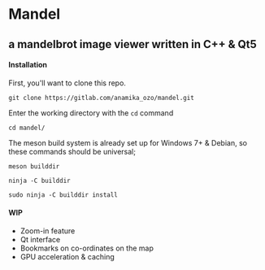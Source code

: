 # Mandel

## a mandelbrot image viewer written in C++ & Qt5

#### Installation

First, you'll want to clone this repo.

`git clone https://gitlab.com/anamika_ozo/mandel.git`

Enter the working directory with the `cd` command

`cd mandel/`

The meson build system is already set up for Windows 7+ & Debian, so these commands should be universal;

`meson builddir`

`ninja -C builddir`

`sudo ninja -C builddir install`

#### WIP

- Zoom-in feature
- Qt interface
- Bookmarks on co-ordinates on the map
- GPU acceleration & caching
